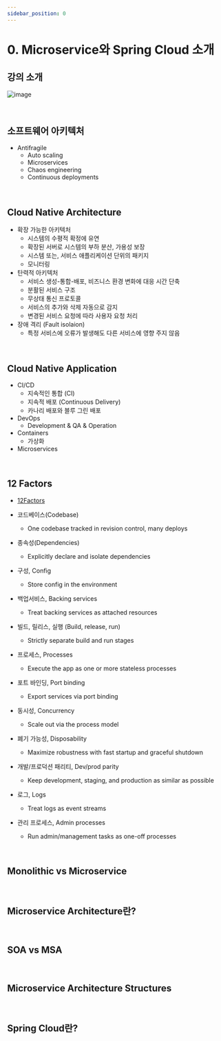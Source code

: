 ```yaml
---
sidebar_position: 0
---
```


# 0. Microservice와 Spring Cloud 소개

## 강의 소개

![image](https://user-images.githubusercontent.com/42582516/235333982-6c678723-1911-47d5-8335-335534c87180.png)

<br/>

## 소프트웨어 아키텍처

- Antifragile
  - Auto scaling
  - Microservices
  - Chaos engineering
  - Continuous deployments

<br/>

## Cloud Native Architecture

- 확장 가능한 아키텍처
  - 시스템의 수평적 확정에 유연
  - 확장된 서버로 시스템의 부하 분산, 가용성 보장
  - 시스템 또는, 서비스 애플리케이션 단위의 패키지
  - 모니터링
- 탄력적 아키텍처
  - 서비스 생성-통합-배포, 비즈니스 환경 변화에 대응 시간 단축
  - 분활된 서비스 구조
  - 무상태 통신 프로토콜
  - 서비스의 추가와 삭제 자동으로 감지
  - 변경된 서비스 요청에 따라 사용자 요청 처리
- 장애 격리 (Fault isolaion)
  - 특정 서비스에 오류가 발생해도 다른 서비스에 영향 주지 않음

<br/>

## Cloud Native Application

- CI/CD
  - 지속적인 통합 (CI)
  - 지속적 배포 (Continuous Delivery)
  - 카나리 배포와 블루 그린 배포
- DevOps
  - Development & QA & Operation
- Containers
  - 가상화
- Microservices

<br/>

## 12 Factors

- [12Factors](https://12factor.net/)

- 코드베이스(Codebase)
  - One codebase tracked in revision control, many deploys
- 종속성(Dependencies)
  - Explicitly declare and isolate dependencies
- 구성, Config
  - Store config in the environment
- 백업서비스, Backing services
  - Treat backing services as attached resources
- 빌드, 릴리스, 실행 (Build, release, run)
  - Strictly separate build and run stages
- 프로세스, Processes
  - Execute the app as one or more stateless processes
- 포트 바인딩, Port binding
  - Export services via port binding
- 동시성, Concurrency
  - Scale out via the process model
- 폐기 가능성, Disposability
  - Maximize robustness with fast startup and graceful shutdown
- 개발/프로덕션 패리티, Dev/prod parity
  - Keep development, staging, and production as similar as possible
- 로그, Logs
  - Treat logs as event streams
- 관리 프로세스, Admin processes
  - Run admin/management tasks as one-off processes

<br/>

## Monolithic vs Microservice

<br/>

## Microservice Architecture란?

<br/>

## SOA vs MSA

<br/>

## Microservice Architecture Structures

<br/>

## Spring Cloud란?